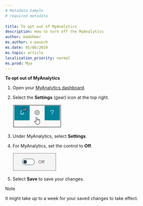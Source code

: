 ```yaml
---
# Metadata Sample
# required metadata

title: To opt out of MyAnalytics 
description: How to turn off the MyAnalytics 
author: madehmer
ms.author: v-pausch
ms.date: 05/06/2019
ms.topic: article
localization_priority: normal 
ms.prod: Mya
---
```


**To opt out of MyAnalytics**

1. Open your [MyAnalytics dashboard](https://myanalytics.microsoft.com).
2. Select the **Settings** (gear) icon at the top right.

    ![MyAnalytics settings](../../Images/mya/use/mya-gear-settings.png)

3. Under MyAnalytics, select **Settings**.
4. For MyAnalytics, set the control to **Off**.

    ![Slider in off position](../../Images/mya/use/Slider-off.png)
  
5. Select **Save** to save your changes.

> [!NOTE]
> It might take up to a week for your saved changes to take effect.
